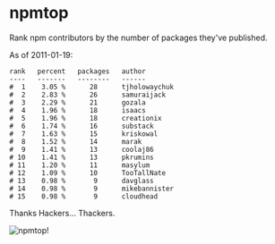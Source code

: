 npmtop
======

Rank npm contributors by the number of packages they've published.

As of 2011-01-19:

    rank   percent   packages   author
    ----   -------   --------   ------
    #  1    3.05 %      28      tjholowaychuk
    #  2    2.83 %      26      samuraijack
    #  3    2.29 %      21      gozala
    #  4    1.96 %      18      isaacs
    #  5    1.96 %      18      creationix
    #  6    1.74 %      16      substack
    #  7    1.63 %      15      kriskowal
    #  8    1.52 %      14      marak
    #  9    1.41 %      13      coolaj86
    # 10    1.41 %      13      pkrumins
    # 11    1.20 %      11      masylum
    # 12    1.09 %      10      TooTallNate
    # 13    0.98 %       9      davglass
    # 14    0.98 %       9      mikebannister
    # 15    0.98 %       9      cloudhead

Thanks Hackers... Thackers.

![npmtop!](http://substack.net/images/npmtop.png)
